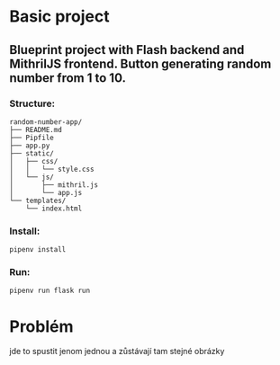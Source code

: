 # Basic project

## Blueprint project with Flash backend and MithrilJS frontend. Button generating random number from 1 to 10.

### Structure:

```
random-number-app/
├── README.md
├── Pipfile
├── app.py
├── static/
│   ├── css/
│   │   └── style.css
│   └── js/
│       ├── mithril.js
│       └── app.js
└── templates/
    └── index.html
```

### Install:

```
pipenv install
```

### Run:

```
pipenv run flask run
```

# Problém

jde to spustit jenom jednou a zůstávají tam stejné obrázky
